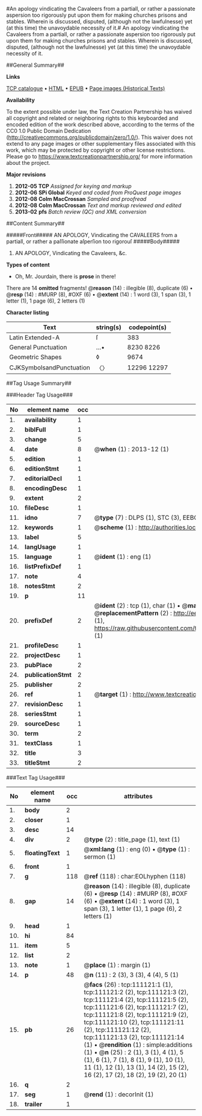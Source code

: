 #An apology vindicating the Cavaleers from a partiall, or rather a passionate aspersion too rigorously put upon them for making churches prisons and stables. Wherein is discussed, disputed, (although not the lawfulnesse) yet (at this time) the unavoydable necessity of it.#
An apology vindicating the Cavaleers from a partiall, or rather a passionate aspersion too rigorously put upon them for making churches prisons and stables. Wherein is discussed, disputed, (although not the lawfulnesse) yet (at this time) the unavoydable necessity of it.

##General Summary##

**Links**

[TCP catalogue](http://www.ota.ox.ac.uk/tcp/)  • 
[HTML](http://tei.it.ox.ac.uk/tcp/Texts-HTML/free/A75/A75511.html)  • 
[EPUB](http://tei.it.ox.ac.uk/tcp/Texts-EPUB/free/A75/A75511.epub) • 
[Page images (Historical Texts)](https://historicaltexts.jisc.ac.uk/eebo-99859060e)

**Availability**

To the extent possible under law, the Text Creation Partnership has waived all copyright and related or neighboring rights to this keyboarded and encoded edition of the work described above, according to the terms of the CC0 1.0 Public Domain Dedication (http://creativecommons.org/publicdomain/zero/1.0/). This waiver does not extend to any page images or other supplementary files associated with this work, which may be protected by copyright or other license restrictions. Please go to https://www.textcreationpartnership.org/ for more information about the project.

**Major revisions**

1. __2012-05__ __TCP__ *Assigned for keying and markup*
1. __2012-06__ __SPi Global__ *Keyed and coded from ProQuest page images*
1. __2012-08__ __Colm MacCrossan__ *Sampled and proofread*
1. __2012-08__ __Colm MacCrossan__ *Text and markup reviewed and edited*
1. __2013-02__ __pfs__ *Batch review (QC) and XML conversion*

##Content Summary##

#####Front#####
AN APOLOGY, Vindicating the CAVALEERS from a partiall, or rather a paſſionate aſperſion too rigorouſ
#####Body#####

1. AN APOLOGY, Vindicating the Cavaleers, &c.

**Types of content**

  * Oh, Mr. Jourdain, there is **prose** in there!

There are 14 **omitted** fragments! 
 @__reason__ (14) : illegible (8), duplicate (6)  •  @__resp__ (14) : #MURP (8), #OXF (6)  •  @__extent__ (14) : 1 word (3), 1 span (3), 1 letter (1), 1 page (6), 2 letters (1)

**Character listing**


|Text|string(s)|codepoint(s)|
|---|---|---|
|Latin Extended-A|ſ|383|
|General Punctuation|…•|8230 8226|
|Geometric Shapes|◊|9674|
|CJKSymbolsandPunctuation|〈〉|12296 12297|

##Tag Usage Summary##

###Header Tag Usage###

|No|element name|occ|attributes|
|---|---|---|---|
|1.|__availability__|1||
|2.|__biblFull__|1||
|3.|__change__|5||
|4.|__date__|8| @__when__ (1) : 2013-12 (1)|
|5.|__edition__|1||
|6.|__editionStmt__|1||
|7.|__editorialDecl__|1||
|8.|__encodingDesc__|1||
|9.|__extent__|2||
|10.|__fileDesc__|1||
|11.|__idno__|7| @__type__ (7) : DLPS (1), STC (3), EEBO-CITATION (1), PROQUEST (1), VID (1)|
|12.|__keywords__|1| @__scheme__ (1) : http://authorities.loc.gov/ (1)|
|13.|__label__|5||
|14.|__langUsage__|1||
|15.|__language__|1| @__ident__ (1) : eng (1)|
|16.|__listPrefixDef__|1||
|17.|__note__|4||
|18.|__notesStmt__|2||
|19.|__p__|11||
|20.|__prefixDef__|2| @__ident__ (2) : tcp (1), char (1)  •  @__matchPattern__ (2) : ([0-9\-]+):([0-9IVX]+) (1), (.+) (1)  •  @__replacementPattern__ (2) : http://eebo.chadwyck.com/downloadtiff?vid=$1&page=$2 (1), https://raw.githubusercontent.com/textcreationpartnership/Texts/master/tcpchars.xml#$1 (1)|
|21.|__profileDesc__|1||
|22.|__projectDesc__|1||
|23.|__pubPlace__|2||
|24.|__publicationStmt__|2||
|25.|__publisher__|2||
|26.|__ref__|1| @__target__ (1) : http://www.textcreationpartnership.org/docs/. (1)|
|27.|__revisionDesc__|1||
|28.|__seriesStmt__|1||
|29.|__sourceDesc__|1||
|30.|__term__|2||
|31.|__textClass__|1||
|32.|__title__|3||
|33.|__titleStmt__|2||


###Text Tag Usage###

|No|element name|occ|attributes|
|---|---|---|---|
|1.|__body__|2||
|2.|__closer__|1||
|3.|__desc__|14||
|4.|__div__|2| @__type__ (2) : title_page (1), text (1)|
|5.|__floatingText__|1| @__xml:lang__ (1) : eng (0)  •  @__type__ (1) : sermon (1)|
|6.|__front__|1||
|7.|__g__|118| @__ref__ (118) : char:EOLhyphen (118)|
|8.|__gap__|14| @__reason__ (14) : illegible (8), duplicate (6)  •  @__resp__ (14) : #MURP (8), #OXF (6)  •  @__extent__ (14) : 1 word (3), 1 span (3), 1 letter (1), 1 page (6), 2 letters (1)|
|9.|__head__|1||
|10.|__hi__|84||
|11.|__item__|5||
|12.|__list__|2||
|13.|__note__|1| @__place__ (1) : margin (1)|
|14.|__p__|48| @__n__ (11) : 2 (3), 3 (3), 4 (4), 5 (1)|
|15.|__pb__|26| @__facs__ (26) : tcp:111121:1 (1), tcp:111121:2 (2), tcp:111121:3 (2), tcp:111121:4 (2), tcp:111121:5 (2), tcp:111121:6 (2), tcp:111121:7 (2), tcp:111121:8 (2), tcp:111121:9 (2), tcp:111121:10 (2), tcp:111121:11 (2), tcp:111121:12 (2), tcp:111121:13 (2), tcp:111121:14 (1)  •  @__rendition__ (1) : simple:additions (1)  •  @__n__ (25) : 2 (1), 3 (1), 4 (1), 5 (1), 6 (1), 7 (1), 8 (1), 9 (1), 10 (1), 11 (1), 12 (1), 13 (1), 14 (2), 15 (2), 16 (2), 17 (2), 18 (2), 19 (2), 20 (1)|
|16.|__q__|2||
|17.|__seg__|1| @__rend__ (1) : decorInit (1)|
|18.|__trailer__|1||
